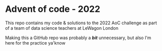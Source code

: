 # Advent of code - 2022



This repo contains my code & solutions to the 2022 AoC challenge as part of a team of data science teachers at LeWagon London

Making this a GitHub repo was probably a ***bit*** unnecessary, but also I'm here for the practice ya'know